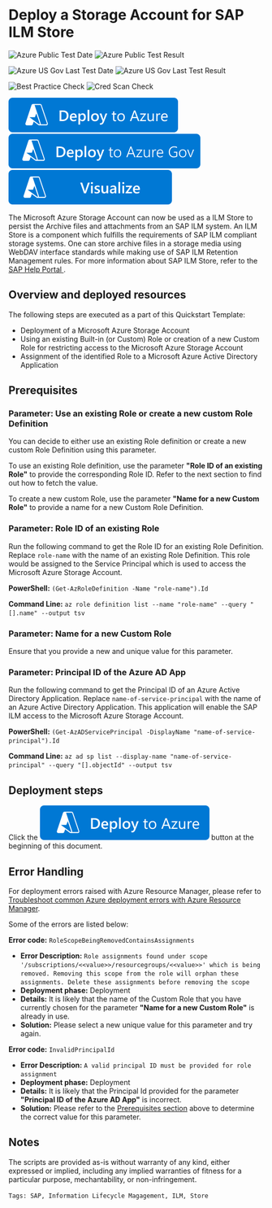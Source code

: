 # Deploy a Storage Account for SAP ILM Store

![Azure Public Test Date](https://azurequickstartsservice.blob.core.windows.net/badges/path-to-sample/PublicLastTestDate.svg)
![Azure Public Test Result](https://azurequickstartsservice.blob.core.windows.net/badges/path-to-sample/PublicDeployment.svg)

![Azure US Gov Last Test Date](https://azurequickstartsservice.blob.core.windows.net/badges/path-to-sample/FairfaxLastTestDate.svg)
![Azure US Gov Last Test Result](https://azurequickstartsservice.blob.core.windows.net/badges/path-to-sample/FairfaxDeployment.svg)

![Best Practice Check](https://azurequickstartsservice.blob.core.windows.net/badges/path-to-sample/BestPracticeResult.svg)
![Cred Scan Check](https://azurequickstartsservice.blob.core.windows.net/badges/path-to-sample/CredScanResult.svg)

[![Deploy To Azure](https://raw.githubusercontent.com/Azure/azure-quickstart-templates/master/1-CONTRIBUTION-GUIDE/images/deploytoazure.svg?sanitize=true)](https://portal.azure.com/#create/Microsoft.Template/uri/https%3A%2F%2Fraw.githubusercontent.com%2FAzure%2Fazure-quickstart-templates%2Fmaster%2Fpath-to-sample%2Fazuredeploy.json/createUIDefinitionUri/https%3A%2F%2Fraw.githubusercontent.com%2FAzure%2Fazure-quickstart-templates%2Fmaster%2Fpath-to-sample%2FcreateUiDefinition.json)
[![Deploy To Azure US Gov](https://raw.githubusercontent.com/Azure/azure-quickstart-templates/master/1-CONTRIBUTION-GUIDE/images/deploytoazuregov.svg?sanitize=true)](https://portal.azure.us/#create/Microsoft.Template/uri/https%3A%2F%2Fraw.githubusercontent.com%2FAzure%2Fazure-quickstart-templates%2Fmaster%2Fpath-to-sample%2Fazuredeploy.json/createUIDefinitionUri/https%3A%2F%2Fraw.githubusercontent.com%2FAzure%2Fazure-quickstart-templates%2Fmaster%2Fpath-to-sample%2FcreateUiDefinition.json)
[![Visualize](https://raw.githubusercontent.com/Azure/azure-quickstart-templates/master/1-CONTRIBUTION-GUIDE/images/visualizebutton.svg?sanitize=true)](http://armviz.io/#/?load=https%3A%2F%2Fraw.githubusercontent.com%2FAzure%2Fazure-quickstart-templates%2Fmaster%2Fpath-to-sample%2Fazuredeploy.json)

The Microsoft Azure Storage Account can now be used as a ILM Store to persist the Archive files and attachments from an SAP ILM system. An ILM Store is a component which fulfills the requirements of SAP ILM compliant storage systems. One can store archive files in a storage media using WebDAV interface standards while making use of SAP ILM Retention Management rules. For more information about SAP ILM Store, refer to the <a href='https://www.sap.com'> SAP Help Portal </a>.

## Overview and deployed resources

The following steps are executed as a part of this Quickstart Template:

+ Deployment of a Microsoft Azure Storage Account
+ Using an existing Built-in (or Custom) Role or creation of a new Custom Role for restricting access to the Microsoft Azure Storage Account
+ Assignment of the identified Role to a Microsoft Azure Active Directory Application

## Prerequisites

### Parameter: Use an existing Role or create a new custom Role Definition
You can decide to either use an existing Role definition or create a new custom Role Definition using this parameter.

To use an existing Role definition, use the parameter **"Role ID of an existing Role"** to provide the corresponding Role ID. Refer to the next section to find out how to fetch the value. 

To create a new custom Role, use the parameter **"Name for a new Custom Role"** to provide a name for a new Custom Role Definition.

### Parameter: Role ID of an existing Role
Run the following command to get the Role ID for an existing Role Definition. Replace `role-name` with the name of an existing Role Definition. This role would be assigned to the Service Principal which is used to access the Microsoft Azure Storage Account.

**PowerShell:** `(Get-AzRoleDefinition -Name "role-name").Id`

**Command Line:** `az role definition list --name "role-name" --query "[].name" --output tsv`

### Parameter: Name for a new Custom Role
Ensure that you provide a new and unique value for this parameter.

### Parameter: Principal ID of the Azure AD App
Run the following command to get the Principal ID of an Azure Active Directory Application. Replace `name-of-service-principal` with the name of an Azure Active Directory Application. This application will enable  the SAP ILM access to the Microsoft Azure Storage Account.

**PowerShell:** `(Get-AzADServicePrincipal -DisplayName "name-of-service-principal").Id`

**Command Line:** `az ad sp list --display-name "name-of-service-principal" --query "[].objectId" --output tsv`

## Deployment steps

Click the [![Deploy To Azure](https://raw.githubusercontent.com/Azure/azure-quickstart-templates/master/1-CONTRIBUTION-GUIDE/images/deploytoazure.svg?sanitize=true)](https://github.com/SumitDeySAP/azure-quickstart-templates/tree/patch-1/sap-ilm-store#deploy-a-storage-account-for-sap-ilm-store) button at the beginning of this document.

## Error Handling

For deployment errors raised with Azure Resource Manager, please refer to [Troubleshoot common Azure deployment errors with Azure Resource Manager](https://docs.microsoft.com/en-us/azure/azure-resource-manager/templates/common-deployment-errors).

Some of the errors are listed below:

**Error code:** `RoleScopeBeingRemovedContainsAssignments`
- **Error Description:** `Role assignments found under scope '/subscriptions/<<value>>/resourcegroups/<<value>>' which is being removed. Removing this scope from the role will orphan these assignments. Delete these assignments before removing the scope`
- **Deployment phase:** Deployment
- **Details:** It is likely that the name of the Custom Role that you have currently chosen for the parameter **"Name for a new Custom Role"** is already in use.
- **Solution:** Please select a new unique value for this parameter and try again.

**Error code:** `InvalidPrincipalId`
- **Error Description:** `A valid principal ID must be provided for role assignment`
- **Deployment phase:** Deployment
- **Details:** It is likely that the Principal Id provided for the parameter **"Principal ID of the Azure AD App"** is incorrect.
- **Solution:** Please refer to the [Prerequisites section](https://github.com/SumitDeySAP/azure-quickstart-templates/tree/patch-1/sap-ilm-store#prerequisites) above to determine the correct value for this parameter.

## Notes

The scripts are provided as-is without warranty of any kind, either expressed or implied, including any implied warranties of fitness for a particular purpose, mechantability, or non-infringement.


`Tags: SAP, Information Lifecycle Magagement, ILM, Store`
